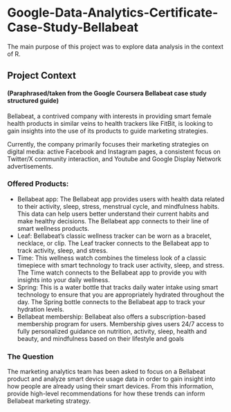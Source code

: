 # Google-Data-Analytics-Certificate-Case-Study-Bellabeat
The main purpose of this project was to explore data analysis in the context of R.


## Project Context 
#### (Paraphrased/taken from the Google Coursera Bellabeat case study structured guide)
Bellabeat, a contrived company with interests in providing smart female health products in similar veins to health trackers like FitBit, is looking to gain insights into the use of its products to guide marketing strategies. 

Currently, the company primarily focuses their marketing strategies on digital media: active Facebook and Instagram pages, a consistent focus on Twitter/X community interaction, and Youtube and Google Display Network advertisements.

### Offered Products:
- Bellabeat app: The Bellabeat app provides users with health data related to their activity, sleep, stress, menstrual cycle, and mindfulness habits. This data can help users better understand their current habits and make healthy decisions. The Bellabeat app connects to their line of smart wellness products.
- Leaf: Bellabeat’s classic wellness tracker can be worn as a bracelet, necklace, or clip. The Leaf tracker connects to the Bellabeat app to track activity, sleep, and stress.
- Time: This wellness watch combines the timeless look of a classic timepiece with smart technology to track user activity, sleep, and stress. The Time watch connects to the Bellabeat app to provide you with insights into your daily wellness.
- Spring: This is a water bottle that tracks daily water intake using smart technology to ensure that you are appropriately hydrated throughout the day. The Spring bottle connects to the Bellabeat app to track your hydration levels.
- Bellabeat membership: Bellabeat also offers a subscription-based membership program for users. Membership gives users 24/7 access to fully personalized guidance on nutrition, activity, sleep, health and beauty, and mindfulness based on their lifestyle and goals

### The Question
The marketing analytics team has been asked to focus on a Bellabeat product and analyze smart device usage data in order to gain insight into how people are already using their smart devices. From this information, provide high-level recommendations for how these trends can inform Bellabeat marketing strategy.


